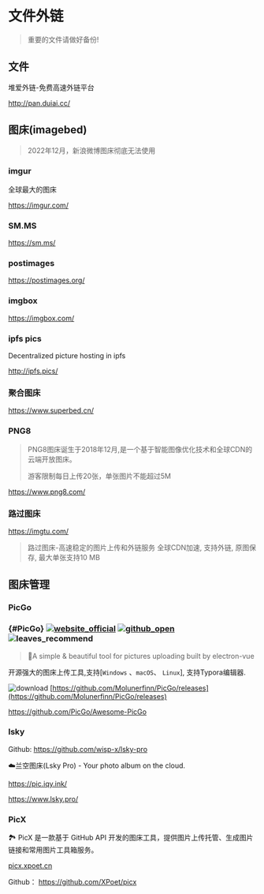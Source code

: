 # 文件外链

> 重要的文件请做好备份!

## 文件

堆爱外链-免费高速外链平台

http://pan.duiai.cc/

## 图床(imagebed)

> 2022年12月，新浪微博图床彻底无法使用
>

### imgur

全球最大的图床

https://imgur.com/

### SM.MS

https://sm.ms/

### postimages

https://postimages.org/

### imgbox

https://imgbox.com/

### ipfs pics

Decentralized picture hosting in ipfs

http://ipfs.pics/

### 聚合图床

https://www.superbed.cn/

### PNG8

> PNG8图床诞生于2018年12月,是一个基于智能图像优化技术和全球CDN的云端开放图床。
>
> 游客限制每日上传20张，单张图片不能超过5M

https://www.png8.com/

### 路过图床

https://imgtu.com/

> 路过图床-高速稳定的图片上传和外链服务
> 全球CDN加速, 支持外链, 原图保存, 最大单张支持10 MB

## 图床管理

### PicGo

###  {#PicGo} [![website_official](https://gitbook07.oss-cn-hangzhou.aliyuncs.com/website_official.svg)](https://molunerfinn.com/PicGo/) [![github_open](https://gitbook07.oss-cn-hangzhou.aliyuncs.com/github_open.svg)](https://github.com/Molunerfinn/PicGo) ![leaves_recommend](https://gitbook07.oss-cn-hangzhou.aliyuncs.com/leaves_rec.svg)

> 🚀A simple & beautiful tool for pictures uploading built by electron-vue 

开源强大的图床上传工具,支持[`Windows` 、`macOS`、 `Linux`], 支持Typora编辑器.

![download](https://gitbook07.oss-cn-hangzhou.aliyuncs.com/download.svg) [https://github.com/Molunerfinn/PicGo/releases](https://github.com/Molunerfinn/PicGo/releases)

https://github.com/PicGo/Awesome-PicGo

### lsky

Github: https://github.com/wisp-x/lsky-pro

☁️兰空图床(Lsky Pro) - Your photo album on the cloud.

https://pic.iqy.ink/

https://www.lsky.pro/

### PicX 

🏞️ PicX 是一款基于 GitHub API 开发的图床工具，提供图片上传托管、生成图片链接和常用图片工具箱服务。

[picx.xpoet.cn](https://picx.xpoet.cn/)

Github： https://github.com/XPoet/picx
